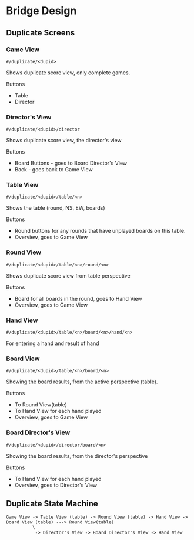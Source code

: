 # Bridge Design

## Duplicate Screens

### Game View

`#/duplicate/<dupid>`

Shows duplicate score view, only complete games.  

Buttons
- Table <n>
- Director


### Director's View

`#/duplicate/<dupid>/director`

Shows duplicate score view, the director's view  

Buttons
- Board Buttons - goes to Board Director's View
- Back - goes back to Game View

### Table View

`#/duplicate/<dupid>/table/<n>`

Shows the table (round, NS, EW, boards)

Buttons
- Round buttons for any rounds that have unplayed boards on this table.
- Overview, goes to Game View

### Round View

`#/duplicate/<dupid>/table/<n>/round/<n>`

Shows duplicate score view from table perspective

Buttons
- Board <n> for all boards in the round, goes to Hand View
- Overview, goes to Game View

### Hand View

`#/duplicate/<dupid>/table/<n>/board/<n>/hand/<n>`

For entering a hand and result of hand

### Board View

`#/duplicate/<dupid>/table/<n>/board/<n>`

Showing the board results, from the active perspective (table).

Buttons
- To Round View(table)
- To Hand View for each hand played
- Overview, goes to Game View

### Board Director's View

`#/duplicate/<dupid>/director/board/<n>`

Showing the board results, from the director's perspective

Buttons
- To Hand View for each hand played
- Overview, goes to Director's View

## Duplicate State Machine

```
Game View -> Table View (table) -> Round View (table) -> Hand View -> Board View (table) ---> Round View(table)
          \
           -> Director's View -> Board Director's View -> Hand View   
```
         